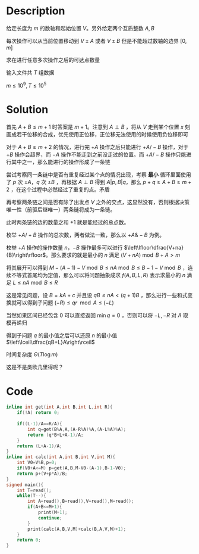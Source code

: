 # Description

给定长度为 $m$ 的数轴和起始位置 $V$。另外给定两个互质整数 $A,B$

每次操作可以从当前位置移动到 $V\pm A$ 或者 $V\pm B$ 但是不能超过数轴的边界 $[0,m]$

求在进行任意多次操作之后的可达点数量

输入文件共 $T$ 组数据

$m\le 10^9,T\le 10^5$

# Solution

首先 $A+B\le m+1$ 时答案是 $m+1$。注意到 $A\perp B$ ，将从 $V$ 走到某个位置 $x$ 刻画成若干位移的合成，优先使用正位移，正位移无法使用的时候使用负位移即可

对于 $A+B\ge m+2$ 的情况，进行完 $+A$ 操作之后只能进行 $+A/-B$ 操作，对于 $+B$ 操作会超界，而 $-A$ 操作不能走到之前没走过的位置。而 $+A/-B$ 操作只能进行其中之一，那么能进行的操作形成了一条链

尝试考察同一条链中是否有重复经过某个点的情况出现，考察 **最小** 循环里面使用了 $p$ 次 $\pm A$，$q$ 次 $\pm B$ ，再根据 $A\perp B$ 得到 $A|p,B|q$，那么 $p+q\ge A+B\ge m+2$ ，在这个过程中必然经过了重复的点。矛盾

再考察两条链之间是否有除了出发点 $V$ 之外的交点，这显然没有，否则根据决策唯一性（前驱后继唯一）两条链将成为一条链。

此时两条链的边的数量之和 $+1$ 就是能经过的总点数。

枚举 $+A/+B$ 操作的总次数，两者做法一致，那么以 $+A\& -B$ 为例。

枚举 $+A$ 操作的操作数量 $n$，$-B$ 操作最多可以进行 $\left\lfloor\dfrac{V+na}{B}\right\rfloor$。那么要求的就是最小的 $n$ 满足 $(V+nA)\bmod B+A>m$

将其展开可以得到 $\displaystyle M-(A-1)-V\bmod B \le nA\bmod B\le B-1-V\bmod B$ ，连续不等式首尾均为定值，那么可以将问题抽象成求 $f(A,B,L,R)$ 表示求最小的 $n$ 满足 $L\le nA\bmod B\le R$

这是常见问题，设 $B=kA+c$ 并且设 $qB\le nA<(q+1)B$ ，那么进行一些和式变换就可以得到子问题 $(-R)\le qr\mod A \le (-L)$

当然如果区间已经包含 $0$ 可以直接返回 $\min q=0$ ，否则可以将 $-L,-R$ 对 $A$ 取模再递归 

得到子问题 $q$ 的最小值之后可以还原 $n$ 的最小值 $\left\lceil\dfrac{qB+L}A\right\rceil$

时间复杂度 $\Theta(T\log m)$

这是不是类欧几里得呢？

# Code

```cpp
inline int get(int A,int B,int L,int R){
	if(!A) return 0;
	
	if((L-1)/A==R/A){
		int q=get(B%A,A,(A-R%A)%A,(A-L%A)%A);
		return (q*B+L+A-1)/A;
	}
	return (L+A-1)/A;
}
inline int calc(int A,int B,int V,int M){
	int V0=V%B,p=0;
	if(V0+A<=M) p=get(A,B,M-V0-(A-1),B-1-V0);
	return p+(V+p*A)/B;
}
signed main(){
	int T=read();
	while(T--){
		int A=read(),B=read(),V=read(),M=read();
		if(A+B<=M+1){
			print(M+1);
			continue;
		}
		print(calc(A,B,V,M)+calc(B,A,V,M)+1);
	}
	return 0;
}
```